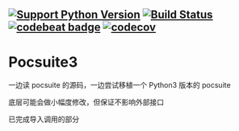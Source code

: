 [![Support Python Version](https://img.shields.io/badge/Python-3.6-brightgreen.svg)](https://www.python.org/)
[![Build Status](https://travis-ci.org/leisurelicht/Pocsuite3.svg?branch=master)](https://travis-ci.org/leisurelicht/Pocsuite3) 
[![codebeat badge](https://codebeat.co/badges/4085169c-4558-49b0-9499-0301641d0bc4)](https://codebeat.co/projects/github-com-leisurelicht-pocsuite3-master)
[![codecov](https://codecov.io/gh/leisurelicht/Pocsuite3/branch/master/graph/badge.svg)](https://codecov.io/gh/leisurelicht/Pocsuite3)
----

# Pocsuite3

一边读 pocsuite 的源码，一边尝试移植一个 Python3 版本的 pocsuite

底层可能会做小幅度修改，但保证不影响外部接口

已完成导入调用的部分

